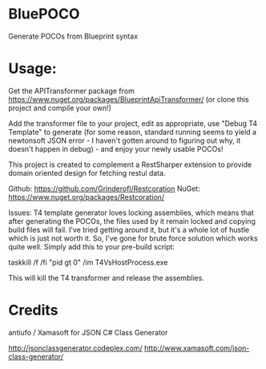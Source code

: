 # BluePOCO

Generate POCOs from Blueprint syntax

# Usage:

Get the APITransformer package from https://www.nuget.org/packages/BlueprintApiTransformer/ (or clone this project and compile your own!)

Add the transformer file to your project, edit as appropriate, use "Debug T4 Template" to generate (for some reason, standard running seems to yield a newtonsoft JSON error - I haven't gotten around to figuring out why, it doesn't happen in debug) - and enjoy your newly usable POCOs!


This project is created to complement a RestSharper extension to provide domain oriented design for fetching restul data.

Github: https://github.com/Grinderofl/Restcoration
NuGet: https://www.nuget.org/packages/Restcoration/

Issues:
T4 template generator loves locking assemblies, which means that after generating the POCOs, the files used by it remain locked and copying build files will fail. I've tried getting around it, but it's a whole lot of hustle which is just not worth it. So, I've gone for brute force solution which works quite well. Simply add this to your pre-build script:

taskkill /f /fi "pid gt 0" /im T4VsHostProcess.exe

This will kill the T4 transformer and release the assemblies.

# Credits

antiufo / Xamasoft for JSON C# Class Generator

http://jsonclassgenerator.codeplex.com/
http://www.xamasoft.com/json-class-generator/
